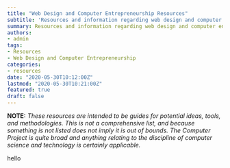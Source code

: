 ```yaml
---
title: "Web Design and Computer Entrepreneurship Resources"
subtitle: 'Resources and information regarding web design and computer entrepreneurship.'
summary: Resources and information regarding web design and computer entrepreneurship.
authors:
- admin
tags:
- Resources
- Web Design and Computer Entrepreneurship
categories:
- resources
date: "2020-05-30T10:12:00Z"
lastmod: "2020-05-30T10:21:00Z"
featured: true
draft: false
---
```



**NOTE:** *These resources are intended to be guides for potential ideas, tools, and methodologies. This is not a comprehensive list, and because something is not listed does not imply it is out of bounds. The Computer Project is quite broad and anything relating to the discipline of computer science and technology is certainly applicable.*

hello
